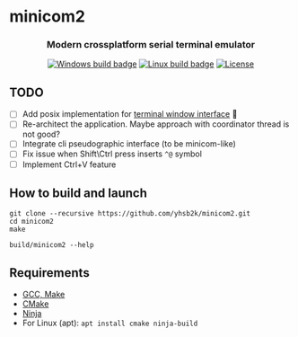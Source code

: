 # minicom2

<h3 align="center">Modern crossplatform serial terminal emulator</h3>
<p align="center">
<a href="https://github.com/yhsb2k/minicom2/actions/workflows/windows.yml"><img src="https://github.com/yhsb2k/minicom2/actions/workflows/windows.yml/badge.svg" alt="Windows build badge"></a>
<a href="https://github.com/yhsb2k/minicom2/actions/workflows/linux.yml"><img src="https://github.com/yhsb2k/minicom2/actions/workflows/linux.yml/badge.svg" alt="Linux build badge"></a>
<a href="https://github.com/yhsb2k/minicom2/blob/master/LICENSE"><img src="https://img.shields.io/github/license/yhsb2k/minicom2?color=blue" alt="License"></a>
</p>

## TODO
- [ ] Add posix implementation for [terminal window interface](https://github.com/yhsb2k/minicom2/blob/master/terminal/terminal_posix.cpp) :penguin:
- [ ] Re-architect the application. Maybe approach with coordinator thread is not good?
- [ ] Integrate cli pseudographic interface (to be minicom-like)
- [ ] Fix issue when Shift\Ctrl press inserts `^@` symbol
- [ ] Implement Ctrl+V feature

## How to build and launch
```
git clone --recursive https://github.com/yhsb2k/minicom2.git
cd minicom2
make

build/minicom2 --help
```

## Requirements
* [GCC, Make](https://winlibs.com)
* [CMake](https://cmake.org/download)
* [Ninja](https://ninja-build.org)
* For Linux (apt): `apt install cmake ninja-build`
